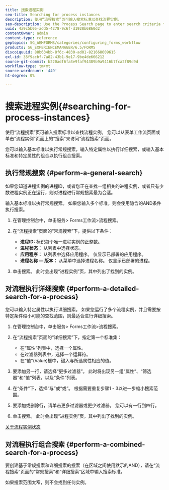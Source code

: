 ```yaml
---
title: 搜索进程实例
seo-title: Searching for process instances
description: 使用“流程搜索”页可输入搜索标准以查找流程实例。
seo-description: Use the Process Search page to enter search criteria for finding a process instance.
uuid: 4a9c5b05-add5-4278-9c6f-d1928b6860d2
contentOwner: admin
content-type: reference
geptopics: SG_AEMFORMS/categories/configuring_forms_workflow
products: SG_EXPERIENCEMANAGER/6.5/FORMS
discoiquuid: 88b634bb-8f6c-4830-ad01-821668609615
exl-id: 35f9acbf-7a82-43b1-9e17-9be4de666212
source-git-commit: b220adf6fa3e9faf94389b9a9416b7fca2f89d9d
workflow-type: tm+mt
source-wordcount: '449'
ht-degree: 0%

---
```


# 搜索进程实例{#searching-for-process-instances}

使用“流程搜索”页可输入搜索标准以查找流程实例。 您可以从表单工作流页面或单击“流程实例”页面上的“搜索”来访问“流程搜索”页面。

您可以输入基本标准以执行常规搜索，输入特定属性以执行详细搜索，或输入基本标准和特定属性的组合以执行组合搜索。

## 执行常规搜索 {#perform-a-general-search}

如果您知道进程实例的进程ID，或者您正在查找一组相关的进程实例，或者只有少数进程实例正在运行，则对进程进行常规搜索最为合适。

输入基本标准以执行常规搜索。 如果您输入多个标准，则会使用隐含的AND条件执行搜索。

1. 在管理控制台中，单击服务> Forms工作流>流程搜索。
1. 在“流程搜索”页面的“常规搜索”下，提供以下条件：

   * **进程ID:** 标识每个唯一进程实例的正整数。
   * **进程状态：** 从列表中选择状态。
   * **应用程序：** 从列表中选择应用程序。 仅显示已部署的应用程序。
   * **进程名称 — 版本：** 从菜单中选择进程名称。 仅显示已部署的进程。

1. 单击搜索。 此时会出现“进程实例”页，其中列出了找到的实例。

## 对流程执行详细搜索 {#perform-a-detailed-search-for-a-process}

您可以输入特定属性以执行详细搜索。 如果您运行了多个流程实例，并且需要按特定条件缩小可能的查找范围，则最适合进行详细搜索。

1. 在管理控制台中，单击服务> Forms工作流>流程搜索。
1. 在“流程搜索”页面的“详细搜索”下，指定第一个标准集：

   * 在“属性”列表中，选择一个属性。
   * 在过滤器列表中，选择一个运算符。
   * 在“值”(Value)框中，键入与所选属性相应的值。

1. 要添加另一行，请选择“更多过滤器”。 此时将出现另一组“属性”、“筛选器”和“值”列表，以及“条件”列表。
1. 在“条件”下，选择“与”或“或”。 根据需要重复步骤1 - 3以进一步缩小搜索范围。
1. 要添加或删除行，请单击更多过滤器或更少过滤器。 您可以有一行到四行。
1. 单击搜索。 此时会出现“进程实例”页，其中列出了找到的实例。

[关于流程实例状态](/help/forms/using/admin-help/processes.md#about-process-instance-statuses)

## 对流程执行组合搜索 {#perform-a-combined-search-for-a-process}

要创建基于常规搜索和详细搜索的搜索（在区域之间使用默示的AND），请在“流程搜索”页面的“常规搜索”和“详细搜索”区域中输入搜索标准。

如果搜索范围太窄，则不会找到任何实例。
